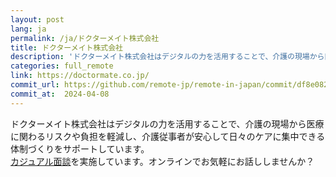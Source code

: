 ```yaml
---
layout: post
lang: ja
permalink: /ja/ドクターメイト株式会社
title: ドクターメイト株式会社
description: 'ドクターメイト株式会社はデジタルの力を活用することで、介護の現場から医療に関わるリスクや負担を軽減し、介護従事者が安心して日々のケアに集中できる体制づくりをサポートしています。 カジュアル面談を実施しています。オンラインでお気軽にお話ししませんか？'
categories: full_remote
link: https://doctormate.co.jp/
commit_url: https://github.com/remote-jp/remote-in-japan/commit/df8e08298cef6ea531c0dd60f593247018cf5f7a
commit_at:  2024-04-08
---
```


<p>ドクターメイト株式会社はデジタルの力を活用することで、介護の現場から医療に関わるリスクや負担を軽減し、介護従事者が安心して日々のケアに集中できる体制づくりをサポートしています。<br /><a href="https://herp.careers/v1/doctormate/3l6Guniw02L3">カジュアル面談</a>を実施しています。オンラインでお気軽にお話ししませんか？</p>
